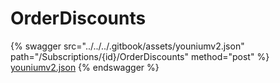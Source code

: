 # OrderDiscounts

{% swagger src="../../../.gitbook/assets/youniumv2.json" path="/Subscriptions/{id}/OrderDiscounts" method="post" %}
[youniumv2.json](../../../.gitbook/assets/youniumv2.json)
{% endswagger %}
